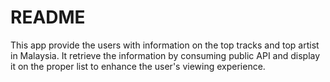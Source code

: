 # README

This app provide the users with information on the top tracks and top artist in Malaysia. It retrieve the information by consuming public API and display it on the proper list to enhance the user's viewing experience.
